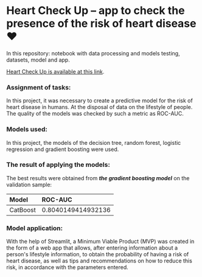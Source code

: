 # Heart Check Up – app to check the presence of the risk of heart disease :heart:

In this repository: notebook with data processing and models testing, datasets, model and app.

[Heart Check Up is available at this link](https://germanbaev-app-to-check-heart-disease-app-h2lkot.streamlit.app/).

### **Assignment of tasks:**

In this project, it was necessary to create a predictive model for the risk of heart disease in humans.
At the disposal of data on the lifestyle of people.
The quality of the models was checked by such a metric as ROC-AUC.

### **Models used:**

In this project, the models of the decision tree, random forest, logistic regression and gradient boosting were used.

### **The result of applying the models:**

The best results were obtained from ***the gradient boosting model*** on the validation sample:

| Model | ROC-AUC |
| :- | :- |
| CatBoost | 0.8040149414932136 |s

### **Model application:**

With the help of Streamlit, a Minimum Viable Product (MVP) was created in the form of a web app that allows, after entering information about a person's lifestyle information, to obtain the probability of having a risk of heart disease, as well as tips and recommendations on how to reduce this risk, in accordance with the parameters entered.
